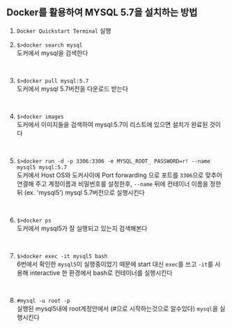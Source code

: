 ## **Docker를 활용하여 MYSQL 5.7을 설치하는 방법**

 1. `Docker Quickstart Terminal` 실행 <br />

 2. `$>docker search mysql` <br />
  도커에서 mysql을 검색한다
 <br />
 
 3. `$>docker pull mysql:5.7` <br />
  도커에서 mysql 5.7버전을 다운로드 받는다
 <br />
 
 4. `$>docker images` <br />
 도커에서 이미지들을 검색하여 mysql:5.7이 리스트에 있으면 설치가 완료된 것이다
 <br />
 
 5. `$>docker run -d -p 3306:3306 -e MYSQL_ROOT_ PASSWORD=r! --name mysql5 mysql:5.7` <br />
  도커에서 Host OS와 도커사이에 Port forwarding 으로 포트를 `3306`으로 맞추어 연결해 주고 계정이름과 비밀번호를 설정한후, `--name` 뒤에 컨테이너 이름을 정한뒤 (ex. 'mysql5') mysql 5.7버전으로 실행시킨다
 <br />
 
 6. `$>docker ps` <br />
  도커에서 mysql5가 잘 실행되고 있는지 검색해본다
 <br />
 
 7. `$>docker exec -it mysql5 bash` <br />
 6번에서 확인한 `mysql5`이 실행중이었기 때문에 start 대신 `exec`를 쓰고 `-it`를 사용해 interactive 한 환경에서 bash로 컨테이너를 실행시킨다
 <br />
 
 8. `#mysql -u root -p` <br />
  실행된 mysql5내에 root계정안에서 (#으로 시작하는것으로 알수있다) `mysql`을 실행시킨다
 <br />
